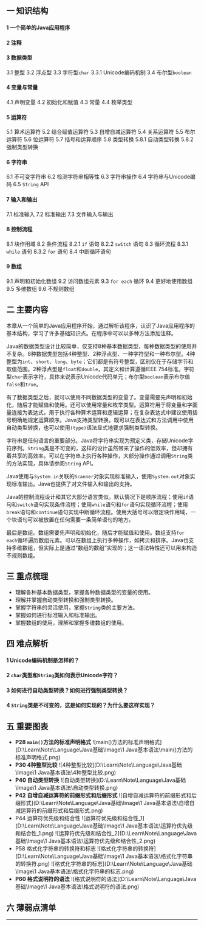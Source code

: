 ## 一  知识结构

#### 1  一个简单的Java应用程序

#### 2  注释

#### 3  数据类型

3.1  整型
3.2  浮点型
3.3  字符型`char`
	3.3.1  Unicode编码机制
3.4  布尔型`boolean`

#### 4  变量与常量

4.1  声明变量
4.2  初始化和赋值
4.3  常量
4.4  枚举类型

#### 5  运算符

5.1  算术运算符
5.2  结合赋值运算符
5.3  自增自减运算符
5.4  关系运算符
5.5  布尔运算符
5.6  位运算符
5.7  括号和运算顺序
5.8  类型转换
	5.8.1  自动类型转换
	5.8.2  强制类型转换

#### 6  字符串

6.1  不可变字符串
6.2  检测字符串相等性
6.3  字符串操作
6.4  字符串与Unicode编码
6.5  `String` API

#### 7  输入和输出

7.1  标准输入
7.2  标准输出
7.3  文件输入与输出

#### 8  控制流程

8.1  块作用域
8.2  条件流程
	8.2.1  `if` 语句
	8.2.2  `switch` 语句
8.3  循环流程
	8.3.1  `while` 语句
	8.3.2  `for` 语句
8.4  中断循环语句

#### 9  数组

9.1  声明和初始化数组
9.2  访问数组元素
9.3  `for each` 循环
9.4  更好地使用数组
9.5  多维数组
9.6  不规则数组

## 二  主要内容

​	本章从一个简单的Java应用程序开始，通过解析该程序，认识了Java应用程序的基本结构，学习了许多基础知识点。在程序中可以以多种方法添加注释。

​	Java的数据类型设计比较简单，仅支持8种基本数据类型，每种数据类型的使用并不复杂。8种数据类型包括4种整型、2种浮点型、一种字符型和一种布尔型。4种整型为`int`、`short`、`long`、`byte`；它们都是有符号整型，区别仅在于存储字节和取值范围。2种浮点型是`float`和`double`，其定义和计算遵循IEEE 754标准。字符型`char`表示字符，具体来说表示Unicode代码单元；布尔型`boolean`表示布尔值`false`和`true`。

​	有了数据类型之后，就可以使用不同数据类型的变量了。变量需要先声明和初始化，随后才能赋值和使用。还可以使用常量和枚举类型。运算符用于将变量和字面量连接为表达式，用于执行各种算术运算和逻辑运算；在复杂表达式中建议使用括号明确地规定运算顺序。Java支持类型转换，既可以在表达式和方法调用中使用自动类型转换，也可以使用`(type)`语法显式地要求强制类型转换。

​	字符串是任何语言的重要部分。Java将字符串实现为预定义类，存储Unicode字符序列。`String`类是不可变的，这样的设计虽然带来了操作的低效率，但却拥有着共享的高效率。可以在字符串上执行各种操作，大部分操作通过调用`String`类的方法实现，具体请参阅`String` API。

​	Java使用与`System.in`关联的`Scanner`对象实现标准输入，使用`System.out`对象实现标准输出。Java也提供了对文件输入和输出的支持。

​	Java的控制流程设计和其它大部分语言类似。默认情况下是顺序流程；使用`if`语句和`switch`语句实现条件流程；使用`while`语句和`for`语句实现循环流程；使用`break`语句和`continue`语句实现中断循环流程。使用大括号可以限定块作用域，一个块语句可以被放置在任何需要一条简单语句的地方。

​	最后是数组。数组需要先声明和初始化，随后才能赋值和使用。数组支持`for each`循环遍历数组元素。可以在数组上执行多种操作，如拷贝和排序。Java也支持多维数组，但实际上是通过“数组的数组”实现的；这一语法特性还可以用来构造不规则数组。

## 三  重点梳理

- 理解各种基本数据类型，掌握各种数据类型的变量的使用。
- 理解并掌握自动类型转换和强制类型转换。
- 掌握字符串的灵活使用，掌握`String`类的主要方法。
- 掌握如何进行标准输入和标准输出。
- 掌握数组的使用，理解和掌握多维数组的使用。

## 四  难点解析

#### 1  Unicode编码机制是怎样的？

#### 2  `char`类型和`String`类如何表示Unicode字符？

#### 3  如何进行自动类型转换？如何进行强制类型转换？

#### 4  `String`类是不可变的，这是如何实现的？为什么要这样实现？

## 五  重要图表

- **P28 `main()`方法的标准声明格式**
  ![main()方法的标准声明格式](D:\Learn\Note\Language\Java基础\Image\1 Java基本语法\main()方法的标准声明格式.png)
- **P30  4种整型比较**
  ![4种整型比较](D:\Learn\Note\Language\Java基础\Image\1 Java基本语法\4种整型比较.png)
- **P40  自动类型转换**
  ![自动类型转换](D:\Learn\Note\Language\Java基础\Image\1 Java基本语法\自动类型转换.png)
- **P42  自增自减运算符的前缀形式和后缀形式**
  ![自增自减运算符的前缀形式和后缀形式](D:\Learn\Note\Language\Java基础\Image\1 Java基本语法\自增自减运算符的前缀形式和后缀形式.png)
- P44  运算符优先级和结合性
  ![运算符优先级和结合性_1](D:\Learn\Note\Language\Java基础\Image\1 Java基本语法\运算符优先级和结合性_1.png)
  ![运算符优先级和结合性_2](D:\Learn\Note\Language\Java基础\Image\1 Java基本语法\运算符优先级和结合性_2.png)
- P58  格式化字符串的转换符和标志
  ![格式化字符串的转换符](D:\Learn\Note\Language\Java基础\Image\1 Java基本语法\格式化字符串的转换符.png)
  ![格式化字符串的标志](D:\Learn\Note\Language\Java基础\Image\1 Java基本语法\格式化字符串的标志.png)
- **P60  格式说明符的语法**
  ![格式说明符的语法](D:\Learn\Note\Language\Java基础\Image\1 Java基本语法\格式说明符的语法.png)

## 六  薄弱点清单



------

